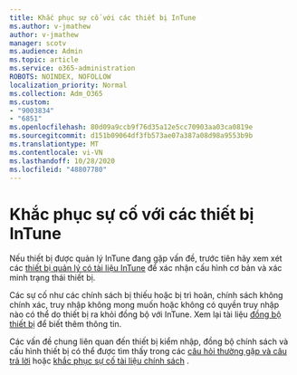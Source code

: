 ```yaml
---
title: Khắc phục sự cố với các thiết bị InTune
ms.author: v-jmathew
author: v-jmathew
manager: scotv
ms.audience: Admin
ms.topic: article
ms.service: o365-administration
ROBOTS: NOINDEX, NOFOLLOW
localization_priority: Normal
ms.collection: Adm_O365
ms.custom:
- "9003834"
- "6851"
ms.openlocfilehash: 80d09a9ccb9f76d35a12e5cc70903aa03ca0819e
ms.sourcegitcommit: d151b09064df3fb573ae07a387a08d98a9553b9b
ms.translationtype: MT
ms.contentlocale: vi-VN
ms.lasthandoff: 10/28/2020
ms.locfileid: "48807780"
---
```

# <a name="troubleshooting-problems-with-intune-devices"></a>Khắc phục sự cố với các thiết bị InTune

Nếu thiết bị được quản lý InTune đang gặp vấn đề, trước tiên hãy xem xét các [thiết bị quản lý có tài liệu InTune](https://docs.microsoft.com/mem/intune/protect/endpoint-security-manage-devices) để xác nhận cấu hình cơ bản và xác minh trạng thái thiết bị.

Các sự cố như các chính sách bị thiếu hoặc bị trì hoãn, chính sách không chính xác, truy nhập không mong muốn hoặc không có quyền truy nhập nào có thể do thiết bị ra khỏi đồng bộ với InTune. Xem lại tài liệu [đồng bộ thiết bị](https://docs.microsoft.com/mem/intune/remote-actions/device-sync) để biết thêm thông tin.

Các vấn đề chung liên quan đến thiết bị kiểm nhập, đồng bộ chính sách và cấu hình thiết bị có thể được tìm thấy trong các [câu hỏi thường gặp và câu trả lời](https://docs.microsoft.com/mem/intune/configuration/device-profile-troubleshoot) hoặc [khắc phục sự cố tài liệu chính sách](https://docs.microsoft.com/mem/intune/configuration/troubleshoot-policies-in-microsoft-intune) .
